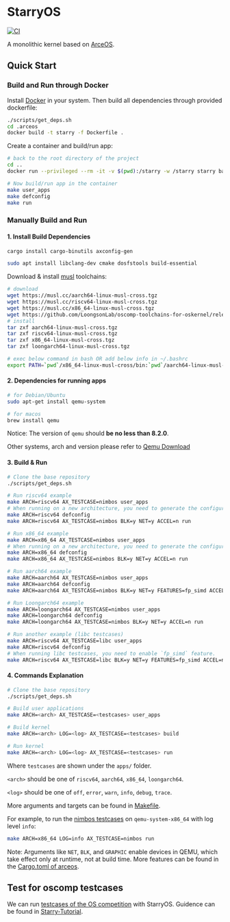# StarryOS

[![CI](https://github.com/arceos-org/starry-next/actions/workflows/ci.yml/badge.svg?branch=main)](https://github.com/arceos-org/starry-next/actions/workflows/ci.yml)

A monolithic kernel based on [ArceOS](https://github.com/arceos-org/arceos).


## Quick Start

### Build and Run through Docker
Install [Docker](https://www.docker.com/) in your system.
Then build all dependencies through provided dockerfile:

```bash
./scripts/get_deps.sh
cd .arceos
docker build -t starry -f Dockerfile .
```

Create a container and build/run app:
```bash
# back to the root directory of the project
cd ..
docker run --privileged --rm -it -v $(pwd):/starry -w /starry starry bash

# Now build/run app in the container
make user_apps
make defconfig
make run
```

### Manually Build and Run

#### 1. Install Build Dependencies

```bash
cargo install cargo-binutils axconfig-gen

sudo apt install libclang-dev cmake dosfstools build-essential
```
Download & install [musl](https://musl.cc) toolchains:

```bash
# download
wget https://musl.cc/aarch64-linux-musl-cross.tgz
wget https://musl.cc/riscv64-linux-musl-cross.tgz
wget https://musl.cc/x86_64-linux-musl-cross.tgz
wget https://github.com/LoongsonLab/oscomp-toolchains-for-oskernel/releases/download/loongarch64-linux-musl-cross-gcc-13.2.0/loongarch64-linux-musl-cross.tgz
# install
tar zxf aarch64-linux-musl-cross.tgz
tar zxf riscv64-linux-musl-cross.tgz
tar zxf x86_64-linux-musl-cross.tgz
tar zxf loongarch64-linux-musl-cross.tgz

# exec below command in bash OR add below info in ~/.bashrc
export PATH=`pwd`/x86_64-linux-musl-cross/bin:`pwd`/aarch64-linux-musl-cross/bin:`pwd`/riscv64-linux-musl-cross/bin:`pwd`/loongarch64-linux-musl-cross/bin:$PATH
```

#### 2. Dependencies for running apps

```bash
# for Debian/Ubuntu
sudo apt-get install qemu-system
```

```bash
# for macos
brew install qemu
```

Notice: The version of `qemu` should **be no less than 8.2.0**.

Other systems, arch and version please refer to [Qemu Download](https://www.qemu.org/download/#linux)

#### 3. Build & Run

```bash
# Clone the base repository
./scripts/get_deps.sh

# Run riscv64 example
make ARCH=riscv64 AX_TESTCASE=nimbos user_apps
# When running on a new architecture, you need to generate the configuration file again.
make ARCH=riscv64 defconfig
make ARCH=riscv64 AX_TESTCASE=nimbos BLK=y NET=y ACCEL=n run

# Run x86_64 example
make ARCH=x86_64 AX_TESTCASE=nimbos user_apps
# When running on a new architecture, you need to generate the configuration file again.
make ARCH=x86_64 defconfig
make ARCH=x86_64 AX_TESTCASE=nimbos BLK=y NET=y ACCEL=n run

# Run aarch64 example
make ARCH=aarch64 AX_TESTCASE=nimbos user_apps
make ARCH=aarch64 defconfig
make ARCH=aarch64 AX_TESTCASE=nimbos BLK=y NET=y FEATURES=fp_simd ACCEL=n run

# Run Loongarch64 example
make ARCH=loongarch64 AX_TESTCASE=nimbos user_apps
make ARCH=loongarch64 defconfig
make ARCH=loongarch64 AX_TESTCASE=nimbos BLK=y NET=y ACCEL=n run

# Run another example (libc testcases)
make ARCH=riscv64 AX_TESTCASE=libc user_apps
make ARCH=riscv64 defconfig
# When running libc testcases, you need to enable `fp_simd` feature.
make ARCH=riscv64 AX_TESTCASE=libc BLK=y NET=y FEATURES=fp_simd ACCEL=n run
```

#### 4. Commands Explanation

```bash
# Clone the base repository
./scripts/get_deps.sh

# Build user applications
make ARCH=<arch> AX_TESTCASE=<testcases> user_apps

# Build kernel
make ARCH=<arch> LOG=<log> AX_TESTCASE=<testcases> build

# Run kernel
make ARCH=<arch> LOG=<log> AX_TESTCASE=<testcases> run
```

Where `testcases` are shown under the `apps/` folder.

`<arch>` should be one of `riscv64`, `aarch64`, `x86_64`, `loongarch64`.

`<log>` should be one of `off`, `error`, `warn`, `info`, `debug`, `trace`.

More arguments and targets can be found in [Makefile](./Makefile).

For example, to run the [nimbos testcases](apps/nimbos/) on `qemu-system-x86_64` with log level `info`:

```bash
make ARCH=x86_64 LOG=info AX_TESTCASE=nimbos run
```

Note: Arguments like `NET`, `BLK`, and `GRAPHIC` enable devices in QEMU, which take effect only at runtime, not at build time. More features can be found in the [Cargo.toml of arceos](https://github.com/oscomp/arceos/blob/main/ulib/axstd/Cargo.toml).

## Test for oscomp testcases

We can run [testcases of the OS competition](https://github.com/oscomp/testsuits-for-oskernel/tree/pre-2025) with StarryOS. Guidence can be found in [Starry-Tutorial](https://azure-stars.github.io/Starry-Tutorial-Book/ch01-04.html#在-os-比赛上测试-starry).
